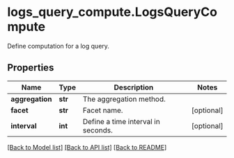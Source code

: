 # logs_query_compute.LogsQueryCompute

Define computation for a log query.
## Properties
Name | Type | Description | Notes
------------ | ------------- | ------------- | -------------
**aggregation** | **str** | The aggregation method. | 
**facet** | **str** | Facet name. | [optional] 
**interval** | **int** | Define a time interval in seconds. | [optional] 

[[Back to Model list]](README.md#documentation-for-models) [[Back to API list]](README.md#documentation-for-api-endpoints) [[Back to README]](README.md)


